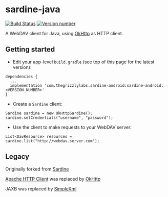 # sardine-java

[![Build Status](https://circleci.com/gh/thegrizzlylabs/sardine-android.svg?&style=shield)](https://circleci.com/gh/thegrizzlylabs/sardine-android)
[![Version number](https://img.shields.io/bintray/v/guillaume-tgl/maven/sardine-android.svg) ](https://bintray.com/guillaume-tgl/maven/sardine-android/_latestVersion)

A WebDAV client for Java, using [OkHttp](https://github.com/square/okhttp) as HTTP client.

## Getting started

- Edit your app-level `build.gradle` (see top of this page for the latest version):

```
dependencies {
  ...
  implementation 'com.thegrizzlylabs.sardine-android:sardine-android:<VERSION_NUMBER>'
}
```

- Create a `Sardine` client:
```
Sardine sardine = new OkHttpSardine();
sardine.setCredentials("username", "password");
```

- Use the client to make requests to your WebDAV server:
```
List<DavResource> resources = sardine.list("http://webdav.server.com");
```

## Legacy

Originally forked from [Sardine](https://github.com/lookfirst/sardine)

[Apache HTTP Client](http://hc.apache.org/) was replaced by [OkHttp](https://github.com/square/okhttp)

JAXB was replaced by [SimpleXml](http://simple.sourceforge.net/)
